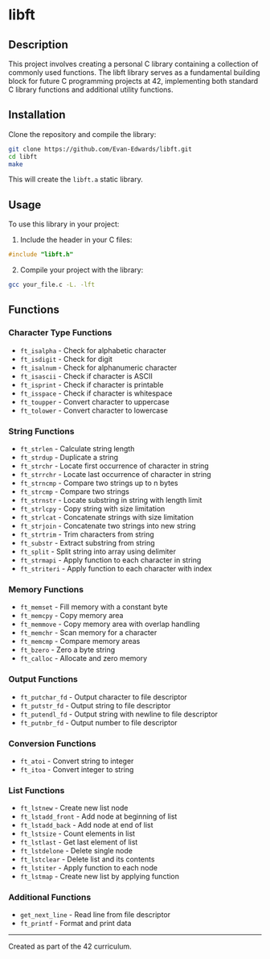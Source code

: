 # libft

## Description
This project involves creating a personal C library containing a collection of commonly used functions. The libft library serves as a fundamental building block for future C programming projects at 42, implementing both standard C library functions and additional utility functions.

## Installation
Clone the repository and compile the library:

```bash
git clone https://github.com/Evan-Edwards/libft.git
cd libft
make
```

This will create the `libft.a` static library.

## Usage
To use this library in your project:

1. Include the header in your C files:
```c
#include "libft.h"
```

2. Compile your project with the library:
```bash
gcc your_file.c -L. -lft
```

## Functions

### Character Type Functions
- `ft_isalpha` - Check for alphabetic character
- `ft_isdigit` - Check for digit
- `ft_isalnum` - Check for alphanumeric character
- `ft_isascii` - Check if character is ASCII
- `ft_isprint` - Check if character is printable
- `ft_isspace` - Check if character is whitespace
- `ft_toupper` - Convert character to uppercase
- `ft_tolower` - Convert character to lowercase

### String Functions
- `ft_strlen` - Calculate string length
- `ft_strdup` - Duplicate a string
- `ft_strchr` - Locate first occurrence of character in string
- `ft_strrchr` - Locate last occurrence of character in string
- `ft_strncmp` - Compare two strings up to n bytes
- `ft_strcmp` - Compare two strings
- `ft_strnstr` - Locate substring in string with length limit
- `ft_strlcpy` - Copy string with size limitation
- `ft_strlcat` - Concatenate strings with size limitation
- `ft_strjoin` - Concatenate two strings into new string
- `ft_strtrim` - Trim characters from string
- `ft_substr` - Extract substring from string
- `ft_split` - Split string into array using delimiter
- `ft_strmapi` - Apply function to each character in string
- `ft_striteri` - Apply function to each character with index

### Memory Functions
- `ft_memset` - Fill memory with a constant byte
- `ft_memcpy` - Copy memory area
- `ft_memmove` - Copy memory area with overlap handling
- `ft_memchr` - Scan memory for a character
- `ft_memcmp` - Compare memory areas
- `ft_bzero` - Zero a byte string
- `ft_calloc` - Allocate and zero memory

### Output Functions
- `ft_putchar_fd` - Output character to file descriptor
- `ft_putstr_fd` - Output string to file descriptor
- `ft_putendl_fd` - Output string with newline to file descriptor
- `ft_putnbr_fd` - Output number to file descriptor

### Conversion Functions
- `ft_atoi` - Convert string to integer
- `ft_itoa` - Convert integer to string

### List Functions
- `ft_lstnew` - Create new list node
- `ft_lstadd_front` - Add node at beginning of list
- `ft_lstadd_back` - Add node at end of list
- `ft_lstsize` - Count elements in list
- `ft_lstlast` - Get last element of list
- `ft_lstdelone` - Delete single node
- `ft_lstclear` - Delete list and its contents
- `ft_lstiter` - Apply function to each node
- `ft_lstmap` - Create new list by applying function

### Additional Functions
- `get_next_line` - Read line from file descriptor
- `ft_printf` - Format and print data

---
Created as part of the 42 curriculum.